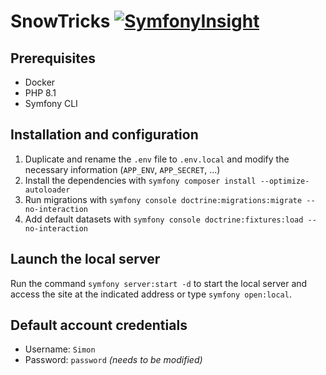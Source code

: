 # SnowTricks [![SymfonyInsight](https://insight.symfony.com/projects/e7332a76-7b13-479a-8466-179e742f61dd/mini.svg)](https://insight.symfony.com/projects/e7332a76-7b13-479a-8466-179e742f61dd)

## Prerequisites

* Docker
* PHP 8.1
* Symfony CLI

## Installation and configuration

1. Duplicate and rename the `.env` file to `.env.local` and modify the necessary information (`APP_ENV`, `APP_SECRET`, ...)
2. Install the dependencies with `symfony composer install --optimize-autoloader`
3. Run migrations with `symfony console doctrine:migrations:migrate --no-interaction`
4. Add default datasets with `symfony console doctrine:fixtures:load --no-interaction`

## Launch the local server

Run the command `symfony server:start -d` to start the local server and access the site at the indicated address or type `symfony open:local`.

## Default account credentials

* Username: `Simon`
* Password: `password` *(needs to be modified)*
